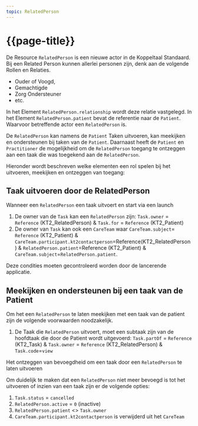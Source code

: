 ```yaml
---
topic: RelatedPerson
---
```


# {{page-title}}

De Resource `RelatedPerson` is een nieuwe actor in de Koppeltaal Standaard. Bij een Related Person kunnen allerlei personen zijn, denk aan de volgende Rollen en Relaties.

* Ouder of Voogd,
* Gemachtigde
* Zorg Ondersteuner
* etc.

In het Element `RelatedPerson.relationship` wordt deze relatie vastgelegd. 
In het Element `RelatedPerson.patient` bevat de referentie naar de `Patient`. Waarvoor betreffende actor een `RelatedPerson` is.

De `RelatedPerson` kan namens de `Patient` Taken uitvoeren, kan meekijken en ondersteunen bij taken van de `Patient`. Daarnaast heeft de `Patient` en `Practitioner` de mogelijkheid om de `RelatedPerson` toegang te ontzeggen aan een taak die was toegekend aan de `RelatedPerson`. 

Hieronder wordt beschreven welke elementen een rol spelen bij het uitvoeren, meekijken en ontzeggen van toegang:

## Taak uitvoeren door de RelatedPerson

Wanneer een `RelatedPerson` een taak uitvoert en start via een launch 
 1. De owner van de `Task` kan een `RelatedPerson` zijn: `Task.owner` = `Reference` (KT2_RelatedPerson) & `Task.for` = `Reference` (KT2_Patient)
 2. De owner van `Task` kan ook een `CareTeam` waar `CareTeam.subject`= `Reference` (KT2_Patient) & `CareTeam.participant.kt2contactperson`=Reference(KT2_RelatedPerson) & `RelatedPerson.patient`=Reference (KT2_Patient) & `CareTeam.subject`=`RelatedPerson.patient`. 

Deze condities moeten gecontroleerd worden door de lancerende applicatie.

## Meekijken en ondersteunen bij een taak van de Patient
Om het een `RelatedPerson` te laten meekijken met een taak van de patient zijn de volgende voorwaarden noodzakelijk.

 1. De Taak die `RelatedPerson` uitvoert, moet een subtaak zijn van de hoofdtaak die door de Patient wordt uitgevoerd: `Task.partOf` = `Reference` (KT2_Task) & `Task.owner` = `Reference` (KT2_RelatedPerson) & `Task.code`=`view`

Het ontzeggen van bevoegdheid om een taak door een `RelatedPerson` te laten uitvoeren

Om duidelijk te maken dat een `RelatedPerson` niet meer bevoegd is tot het uitvoeren of inzien van een taak zijn er de volgende opties:
 1. `Task.status` = `cancelled` 
 2. `RelatedPerson.active` = `0` (inactive) 
 3. `RelatedPerson.patient` <> `Task.owner`
 4. `CareTeam.participant.kt2contactperson` is verwijderd uit het `CareTeam`


